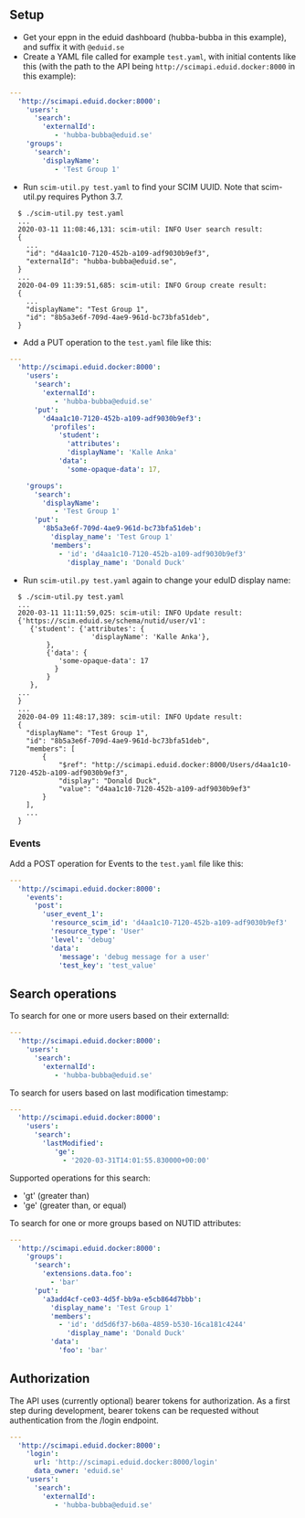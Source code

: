 ## Setup

- Get your eppn in the eduid dashboard (hubba-bubba in this example), and suffix it with `@eduid.se`
- Create a YAML file called for example `test.yaml`, with initial contents like this
 (with the path to the API being `http://scimapi.eduid.docker:8000` in this example):

``` yaml
---
  'http://scimapi.eduid.docker:8000':
    'users':
      'search':
        'externalId':
           - 'hubba-bubba@eduid.se'
    'groups':
      'search':
        'displayName':
           - 'Test Group 1'
```

- Run `scim-util.py test.yaml` to find your SCIM UUID. Note that scim-util.py requires Python 3.7.

``` shell
  $ ./scim-util.py test.yaml
  ...
  2020-03-11 11:08:46,131: scim-util: INFO User search result:
  {
    ...
    "id": "d4aa1c10-7120-452b-a109-adf9030b9ef3",
    "externalId": "hubba-bubba@eduid.se",
  }
  ...
  2020-04-09 11:39:51,685: scim-util: INFO Group create result:
  {
    ...
    "displayName": "Test Group 1",
    "id": "8b5a3e6f-709d-4ae9-961d-bc73bfa51deb",
  }
```

- Add a PUT operation to the `test.yaml` file like this:

``` yaml
---
  'http://scimapi.eduid.docker:8000':
    'users':
      'search':
        'externalId':
           - 'hubba-bubba@eduid.se'
      'put':
        'd4aa1c10-7120-452b-a109-adf9030b9ef3':
          'profiles':
            'student':
	          'attributes':
              'displayName': 'Kalle Anka'
	        'data':
              'some-opaque-data': 17,

    'groups':
      'search':
        'displayName':
           - 'Test Group 1'
      'put':
        '8b5a3e6f-709d-4ae9-961d-bc73bfa51deb':
          'display_name': 'Test Group 1'
          'members':
            - 'id': 'd4aa1c10-7120-452b-a109-adf9030b9ef3'
              'display_name': 'Donald Duck'
```

- Run `scim-util.py test.yaml` again to change your eduID display name:

``` shell
  $ ./scim-util.py test.yaml
  ...
  2020-03-11 11:11:59,025: scim-util: INFO Update result:
  {'https://scim.eduid.se/schema/nutid/user/v1':
     {'student': {'attributes': {
                    'displayName': 'Kalle Anka'},
		 },
		 {'data': {
		    'some-opaque-data': 17
		   }
		 }
     },
  ...
  }
  ...
  2020-04-09 11:48:17,389: scim-util: INFO Update result:
  {
    "displayName": "Test Group 1",
    "id": "8b5a3e6f-709d-4ae9-961d-bc73bfa51deb",
    "members": [
        {
            "$ref": "http://scimapi.eduid.docker:8000/Users/d4aa1c10-7120-452b-a109-adf9030b9ef3",
            "display": "Donald Duck",
            "value": "d4aa1c10-7120-452b-a109-adf9030b9ef3"
        }
    ],
    ...
  }
```

### Events

Add a POST operation for Events to the `test.yaml` file like this:

``` yaml
---
  'http://scimapi.eduid.docker:8000':
    'events':
      'post':
        'user_event_1':
          'resource_scim_id': 'd4aa1c10-7120-452b-a109-adf9030b9ef3'
          'resource_type': 'User'
          'level': 'debug'
          'data':
            'message': 'debug message for a user'
            'test_key': 'test_value'
```

## Search operations

To search for one or more users based on their externalId:

``` yaml
---
  'http://scimapi.eduid.docker:8000':
    'users':
      'search':
        'externalId':
           - 'hubba-bubba@eduid.se'
```

To search for users based on last modification timestamp:

``` yaml
---
  'http://scimapi.eduid.docker:8000':
    'users':
      'search':
        'lastModified':
           'ge':
             - '2020-03-31T14:01:55.830000+00:00'
```

Supported operations for this search:
  - 'gt' (greater than)
  - 'ge' (greater than, or equal)


To search for one or more groups based on NUTID attributes:

``` yaml
---
  'http://scimapi.eduid.docker:8000':
    'groups':
      'search':
        'extensions.data.foo':
          - 'bar'
      'put':
        'a3add4cf-ce03-4d5f-bb9a-e5cb864d7bbb':
          'display_name': 'Test Group 1'
          'members':
            - 'id': 'dd5d6f37-b60a-4859-b530-16ca181c4244'
              'display_name': 'Donald Duck'
          'data':
            'foo': 'bar'
```


## Authorization

The API uses (currently optional) bearer tokens for authorization. As a first step during development,
bearer tokens can be requested without authentication from the /login endpoint.

``` yaml
---
  'http://scimapi.eduid.docker:8000':
    'login':
      url: 'http://scimapi.eduid.docker:8000/login'
      data_owner: 'eduid.se'
    'users':
      'search':
        'externalId':
           - 'hubba-bubba@eduid.se'
```

